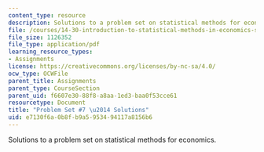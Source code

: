 ```yaml
---
content_type: resource
description: Solutions to a problem set on statistical methods for economics.
file: /courses/14-30-introduction-to-statistical-methods-in-economics-spring-2009/e7130f6a0b8fb9a5953494117a8156b6_MIT14_30s09_sol_pset07.pdf
file_size: 1126352
file_type: application/pdf
learning_resource_types:
- Assignments
license: https://creativecommons.org/licenses/by-nc-sa/4.0/
ocw_type: OCWFile
parent_title: Assignments
parent_type: CourseSection
parent_uid: f6607e30-88f8-a8aa-1ed3-baa0f53cce61
resourcetype: Document
title: "Problem Set #7 \u2014 Solutions"
uid: e7130f6a-0b8f-b9a5-9534-94117a8156b6
---
```

Solutions to a problem set on statistical methods for economics.